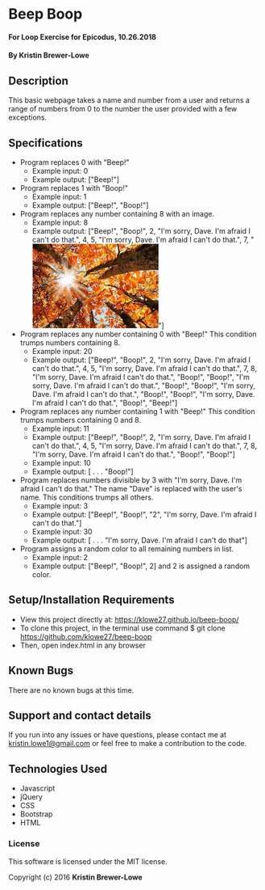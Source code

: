 # Beep Boop

#### For Loop Exercise for Epicodus, 10.26.2018

#### By Kristin Brewer-Lowe

## Description

This basic webpage takes a name and number from a user and returns a range of numbers from 0 to the number the user provided with a few exceptions.

## Specifications

* Program replaces 0 with "Beep!"
  * Example input: 0
  * Example output: ["Beep!"]
* Program replaces 1 with "Boop!"
  * Example input: 1
  * Example output: ["Beep!", "Boop!"]
* Program replaces any number containing 8 with an image.
  * Example input: 8
  * Example output: ["Beep!", "Boop!", 2, "I'm sorry, Dave. I'm afraid I can't do that.", 4, 5, "I'm sorry, Dave. I'm afraid I can't do that.", 7, "<img src='img/autumn.jpg'>"]
* Program replaces any number containing 0 with "Beep!" This condition trumps numbers containing 8.
  * Example input: 20
  * Example output: ["Beep!", "Boop!", 2, "I'm sorry, Dave. I'm afraid I can't do that.", 4, 5, "I'm sorry, Dave. I'm afraid I can't do that.", 7, 8, "I'm sorry, Dave. I'm afraid I can't do that.", "Boop!", "Boop!", "I'm sorry, Dave. I'm afraid I can't do that.", "Boop!", "Boop!", "I'm sorry, Dave. I'm afraid I can't do that.", "Boop!", "Boop!", "I'm sorry, Dave. I'm afraid I can't do that.", "Boop!", "Beep!"]
* Program replaces any number containing 1 with "Beep!" This condition trumps numbers containing 0 and 8.
  * Example input: 11
  * Example output: ["Beep!", "Boop!", 2, "I'm sorry, Dave. I'm afraid I can't do that.", 4, 5, "I'm sorry, Dave. I'm afraid I can't do that.", 7, 8, "I'm sorry, Dave. I'm afraid I can't do that.", "Boop!", "Boop!"]
  * Example input: 10
  * Example output: [ . . . "Boop!"]
* Program replaces numbers divisible by 3 with "I'm sorry, Dave. I'm afraid I can't do that." The name "Dave" is replaced with the user's name. This conditions trumps all others.
  * Example input: 3
  * Example output: ["Beep!", "Boop!", "2", "I'm sorry, Dave. I'm afraid I can't do that."]
  * Example input: 30
  * Example output: [ . . . "I'm sorry, Dave. I'm afraid I can't do that"]
* Program assigns a random color to all remaining numbers in list.
  * Example input: 2
  * Example output: ["Beep!", "Boop!", 2] and 2 is assigned a random color.

## Setup/Installation Requirements

* View this project directly at: https://klowe27.github.io/beep-boop/
* To clone this project, in the terminal use command $ git clone https://github.com/klowe27/beep-boop
* Then, open index.html in any browser

## Known Bugs

There are no known bugs at this time.

## Support and contact details

If you run into any issues or have questions, please contact me at kristin.lowe1@gmail.com or feel free to make a contribution to the code.

## Technologies Used

* Javascript
* jQuery
* CSS
* Bootstrap
* HTML

### License

This software is licensed under the MIT license.

Copyright (c) 2016 **Kristin Brewer-Lowe**
